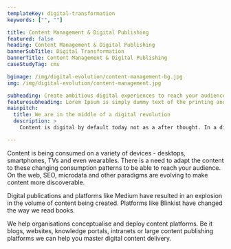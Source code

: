 ```yaml
---
templateKey: digital-transformation
keywords: ["", ""]

title: Content Management & Digital Publishing
featured: false
heading: Content Management & Digital Publishing
bannerSubTitle: Digital Transformation
bannerTitle: Content Management & Digital Publishing
caseStudyTag: cms

bgimage: /img/digital-evolution/content-management-bg.jpg
img: /img/digital-evolution/content-management.jpg

subheading: Create ambitious digital experiences to reach your audience across devices and channels via efficient and effective content management and delivery solutions.
featuresubheading: Lorem Ipsum is simply dummy text of the printing and typesetting industry. Lorem Ipsum has been the industry's standard dummy text
mainpitch:
  title: We are in the middle of a digital revolution
  description: >
    Content is digital by default today not as a after thought. In a digital environment content is created in a variety of formats - multiple types of content - blogs, videos, documents need to be manage  In addition, flexible review and approval workflows are commonly used. 

---
```


Content is being consumed on a variety of devices - desktops, smartphones, TVs and even wearables. There is a need to adapt the content to these changing consumption patterns to be able to reach your audience. On the web, SEO, microdata and other paradigms are evolving to make content more discoverable.

Digital publications and platforms like Medium have resulted in an explosion in the volume of content being created. Platforms like Blinkist have changed the way we read books. 

We help organisations conceptualise and deploy content platforms. Be it blogs, websites, knowledge portals, intranets or large content publishing platforms we can help you master digital content delivery. 
